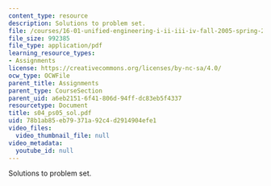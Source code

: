 ```yaml
---
content_type: resource
description: Solutions to problem set.
file: /courses/16-01-unified-engineering-i-ii-iii-iv-fall-2005-spring-2006/78b1ab85eb79371a92c4d2914904efe1_s04_ps05_sol.pdf
file_size: 992385
file_type: application/pdf
learning_resource_types:
- Assignments
license: https://creativecommons.org/licenses/by-nc-sa/4.0/
ocw_type: OCWFile
parent_title: Assignments
parent_type: CourseSection
parent_uid: a6eb2151-6f41-806d-94ff-dc83eb5f4337
resourcetype: Document
title: s04_ps05_sol.pdf
uid: 78b1ab85-eb79-371a-92c4-d2914904efe1
video_files:
  video_thumbnail_file: null
video_metadata:
  youtube_id: null
---
```

Solutions to problem set.
